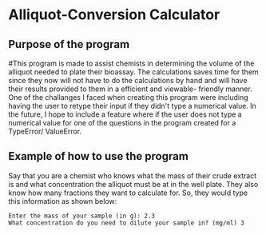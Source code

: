 # **Alliquot-Conversion Calculator**

## **Purpose of the program**

#This program is made to assist chemists in determining the volume of the alliquot needed to plate their bioassay. The calculations saves time for them since they now will not have to do the calculations by hand and will have their results provided to them in a efficient and viewable- friendly manner. One of the challanges I faced when creating this program were including having the user to retype their input if they didn't type a numerical value. In the future, I hope to include a feature where if the user does not type a numerical value for one of the questions in the program created for a TypeError/ ValueError.

## **Example of how to use the program**

Say that you are a chemist who knows what the mass of their crude extract is and what concentration the alliquot must be at in the well plate. They also know how many fractions they want to calculate for. So, they would type this information as shown below:

```How many fractions do you have? 2
Enter the mass of your sample (in g): 2.3
What concentration do you need to dilute your sample in? (mg/ml) 3

